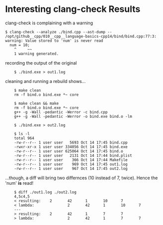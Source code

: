 # Interesting clang-check Results

clang-check is complaining with a warning

```
$ clang-check --analyze ./bind.cpp --ast-dump --
/opt/github__cpp/010__cpp__language-basics-cpp14/bind/bind.cpp:77:3: warning: Value stored to 'num' is never read
  num = 10;
    ^     ~~
    1 warning generated.
```

recording the output of the original
```
    $ ./bind.exe > out1.log
```

cleaning and running a rebuild shows...
```
    $ make clean
    rm -f bind.o bind.exe *~ core

    $ make clean && make
    rm -f bind.o bind.exe *~ core
    g++ -g -Wall -pedantic -Werror -c bind.cpp
    g++ -g -Wall -pedantic -Werror -o bind.exe bind.o -lm

    $ ./bind.exe > out2.log

    $ ls -l
    total 964
    -rw-r--r-- 1 user user   5693 Oct 14 17:45 bind.cpp
    -rwxr-xr-x 1 user user 334056 Oct 14 17:45 bind.exe
    -rw-r--r-- 1 user user 625064 Oct 14 17:45 bind.o
    -rw-r--r-- 1 user user   2131 Oct 14 17:44 bind.plist
    -rw-r--r-- 1 user user    366 Oct 14 17:44 Makefile
    -rw-r--r-- 1 user user    969 Oct 14 17:45 out1.log
    -rw-r--r-- 1 user user    967 Oct 14 17:45 out2.log
```

...though, a diff will bring two differnces (10 instead of 7, twice). Hence the 'num' **is** read!
```
    $ diff ./out1.log ./out2.log
    4,5c4,5
    < resulting:    2       42      1       10      7
    < lambda:               2       42      1       10      7
    ---
    > resulting:    2       42      1       7       7
    > lambda:               2       42      1       7       7
```
